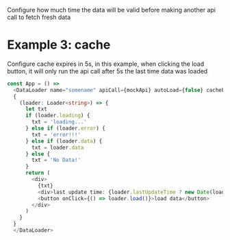 Configure how much time the data will be valid before making another api call
to fetch fresh data

# Example 3: cache

Configure cache expires in 5s, in this example, when clicking the load button, it will only run the api call after 5s the last time data was loaded

```typescript
const App = () =>
  <DataLoader name="somename" apiCall={mockApi} autoLoad={false} cacheExpiresIn={5000}>
  {
    (loader: Loader<string>) => {
      let txt
      if (loader.loading) {
        txt = 'loading...'
      } else if (loader.error) {
        txt = 'error!!!'
      } else if (loader.data) {
        txt = loader.data
      } else {
        txt = 'No Data!'
      }
      return (
        <div>
          {txt}
          <div>last update time: {loader.lastUpdateTime ? new Date(loader.lastUpdateTime).toLocaleString() : 0}</div>
          <button onClick={() => loader.load()}>load data</button>
        </div>
      )
    }
  }
  </DataLoader>

```


